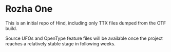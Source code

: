 Rozha One
=========

This is an initial repo of Hind, including only TTX files dumped from the OTF build.

Source UFOs and OpenType feature files will be available once the project reaches a relatively stable stage in following weeks.
